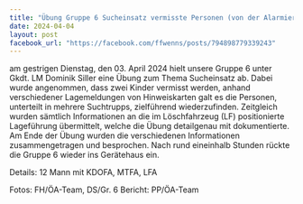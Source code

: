 ```yaml
---
title: "Übung Gruppe 6 Sucheinsatz vermisste Personen (von der Alarmierung bis zum Finden der Personen)"
date: 2024-04-04
layout: post
facebook_url: "https://facebook.com/ffwenns/posts/794898779339243"
---
```


am gestrigen Dienstag, den 03. April 2024 hielt unsere Gruppe 6 unter Gkdt. LM Dominik Siller eine Übung zum Thema Sucheinsatz ab. 
Dabei wurde angenommen, dass zwei Kinder vermisst werden, anhand verschiedener Lagemeldungen von Hinweiskarten galt es die Personen, unterteilt in mehrere Suchtrupps, zielführend wiederzufinden. Zeitgleich wurden sämtlich Informationen an die im Löschfahrzeug (LF) positionierte Lageführung übermittelt, welche die Übung detailgenau mit dokumentierte. ️
Am Ende der Übung wurden die verschiedenen Informationen zusammengetragen und besprochen. Nach rund eineinhalb Stunden rückte die Gruppe 6 wieder ins Gerätehaus ein. 

Details:
12 Mann mit KDOFA, MTFA, LFA 

Fotos: FH/ÖA-Team, DS/Gr. 6 
Bericht: PP/ÖA-Team